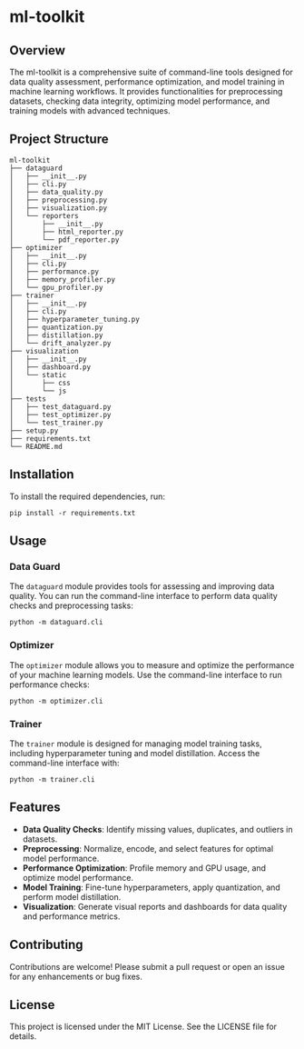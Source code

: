 # ml-toolkit

## Overview
The ml-toolkit is a comprehensive suite of command-line tools designed for data quality assessment, performance optimization, and model training in machine learning workflows. It provides functionalities for preprocessing datasets, checking data integrity, optimizing model performance, and training models with advanced techniques.

## Project Structure
```
ml-toolkit
├── dataguard
│   ├── __init__.py
│   ├── cli.py
│   ├── data_quality.py
│   ├── preprocessing.py
│   ├── visualization.py
│   └── reporters
│       ├── __init__.py
│       ├── html_reporter.py
│       └── pdf_reporter.py
├── optimizer
│   ├── __init__.py
│   ├── cli.py
│   ├── performance.py
│   ├── memory_profiler.py
│   └── gpu_profiler.py
├── trainer
│   ├── __init__.py
│   ├── cli.py
│   ├── hyperparameter_tuning.py
│   ├── quantization.py
│   ├── distillation.py
│   └── drift_analyzer.py
├── visualization
│   ├── __init__.py
│   ├── dashboard.py
│   └── static
│       ├── css
│       └── js
├── tests
│   ├── test_dataguard.py
│   ├── test_optimizer.py
│   └── test_trainer.py
├── setup.py
├── requirements.txt
└── README.md
```

## Installation
To install the required dependencies, run:
```
pip install -r requirements.txt
```

## Usage
### Data Guard
The `dataguard` module provides tools for assessing and improving data quality. You can run the command-line interface to perform data quality checks and preprocessing tasks:
```
python -m dataguard.cli
```

### Optimizer
The `optimizer` module allows you to measure and optimize the performance of your machine learning models. Use the command-line interface to run performance checks:
```
python -m optimizer.cli
```

### Trainer
The `trainer` module is designed for managing model training tasks, including hyperparameter tuning and model distillation. Access the command-line interface with:
```
python -m trainer.cli
```

## Features
- **Data Quality Checks**: Identify missing values, duplicates, and outliers in datasets.
- **Preprocessing**: Normalize, encode, and select features for optimal model performance.
- **Performance Optimization**: Profile memory and GPU usage, and optimize model performance.
- **Model Training**: Fine-tune hyperparameters, apply quantization, and perform model distillation.
- **Visualization**: Generate visual reports and dashboards for data quality and performance metrics.

## Contributing
Contributions are welcome! Please submit a pull request or open an issue for any enhancements or bug fixes.

## License
This project is licensed under the MIT License. See the LICENSE file for details.